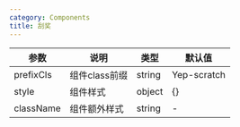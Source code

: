 ```yaml
---
category: Components
title: 刮奖
---
```




<DEMO>

| 参数 | 说明 | 类型 | 默认值
| --------- | -------- | --------- | --------
| prefixCls | 组件class前缀 | string | Yep-scratch
| style | 组件样式 | object | {}
| className | 组件额外样式 | string | -

